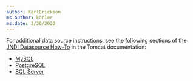 ```yaml
--- 
author: KarlErickson
ms.author: karler 
ms.date: 3/30/2020 
--- 
```


For additional data source instructions, see the following sections of the [JNDI Datasource How-To](https://tomcat.apache.org/tomcat-9.0-doc/jndi-datasource-examples-howto.html) in the Tomcat documentation:

- [MySQL](https://tomcat.apache.org/tomcat-9.0-doc/jndi-datasource-examples-howto.html#MySQL_DBCP_2_Example)
- [PostgreSQL](https://tomcat.apache.org/tomcat-9.0-doc/jndi-datasource-examples-howto.html#PostgreSQL)
- [SQL Server](https://cwiki.apache.org/confluence/display/TOMCAT/UsingDataSources)
